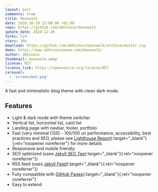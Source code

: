 ```yaml
---
layout: post
comments: true
title: Moonwalk
date: 2020-10-29 12:00:00 +01:00
repo: https://github.com/abhinavs/moonwalk
update_date: 2024-12-26
forks: 519
stars: 366
download: https://github.com/abhinavs/moonwalk/archive/master.zip
demo: https://www.abhinavsaxena.com/moonwalk/
author: abhinavs
thumbnail: moonwalk.webp
license: MIT
license_link: https://opensource.org/license/MIT
carousel:
  - 'screenshot.png'
---
```


A fast and minimalistic blog theme with clean dark mode.

## Features

* Light & dark mode with theme switcher
* Vertical list, horizontal list, card list
* Landing page with navbar, footer, portfolio
* Fast (very minimal CSS) - 100/100 on performance, accessibility, best practices and SEO, please see [Lighthouse Report](https://raw.githubusercontent.com/abhinavs/moonwalk/master/_screenshots/lighthouse-report.png){:target="_blank"}{:rel="noopener noreferrer"} for more details
* Responsive and mobile friendly
* SEO optimized (uses [Jekyll SEO Tag](https://github.com/jekyll/jekyll-seo-tag){:target="_blank"}{:rel="noopener noreferrer"})
* RSS feed (uses [Jekyll Feed](https://github.com/jekyll/jekyll-feed){:target="_blank"}{:rel="noopener noreferrer"})
* Fully compatible with [GitHub Pages](https://pages.github.com/){:target="_blank"}{:rel="noopener noreferrer"}
* Easy to extend
